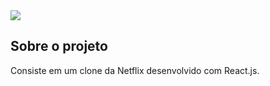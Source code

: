 <img src="https://upload.wikimedia.org/wikipedia/commons/thumb/0/08/Netflix_2015_logo.svg/120px-Netflix_2015_logo.svg.png"/>

## Sobre o projeto

Consiste em um clone da Netflix desenvolvido com React.js.
